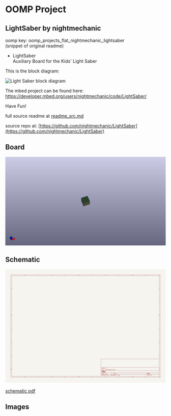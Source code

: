 # OOMP Project  
## LightSaber  by nightmechanic  
  
oomp key: oomp_projects_flat_nightmechanic_lightsaber  
(snippet of original readme)  
  
- LightSaber  
Auxiliary Board for the Kids' Light Saber  
  
This is the block diagram:  
  
![Light Saber block diagram](LightSaber.png)  
  
The mbed project can be found here:  
https://developer.mbed.org/users/nightmechanic/code/LightSaber/  
  
Have Fun!  
  
  full source readme at [readme_src.md](readme_src.md)  
  
source repo at: [https://github.com/nightmechanic/LightSaber](https://github.com/nightmechanic/LightSaber)  
## Board  
  
[![working_3d.png](working_3d_600.png)](working_3d.png)  
## Schematic  
  
[![working_schematic.png](working_schematic_600.png)](working_schematic.png)  
  
[schematic pdf](working_schematic.pdf)  
## Images  
